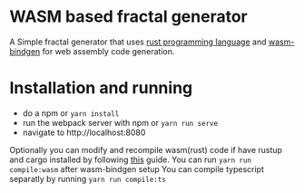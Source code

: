 # WASM based fractal generator

A Simple fractal generator that uses [rust programming language](https://www.rust-lang.org) and [wasm-bindgen](https://github.com/rustwasm/wasm-bindgen) for web assembly code generation.

# Installation and running

- do a npm or `yarn install`
- run the webpack server with npm or `yarn run serve`
- navigate to http://localhost:8080

Optionally you can modify and recompile wasm(rust) code if have rustup and cargo installed by following [this](https://rustwasm.github.io/wasm-bindgen/basic-usage.html) guide.
You can run `yarn run compile:wasm` after wasm-bindgen setup
You can compile typescript separatly by running `yarn run compile:ts`
